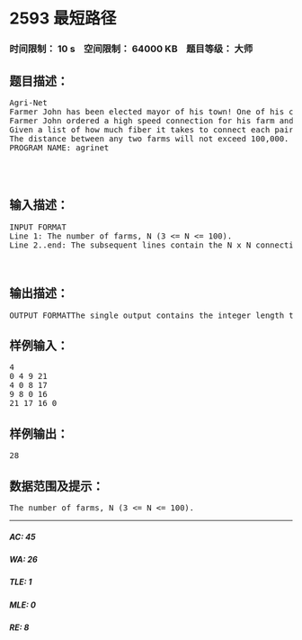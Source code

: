 # 2593 最短路径   
### 时间限制： 10 s&nbsp;&nbsp;&nbsp;&nbsp;空间限制： 64000 KB&nbsp;&nbsp;&nbsp;&nbsp;题目等级： 大师  
## 题目描述：  

<pre>
Agri-Net
Farmer John has been elected mayor of his town! One of his campaignpromises was to bring internet connectivity to all farms in the area.He needs your help, of course. 
Farmer John ordered a high speed connection for his farm and is goingto share his connectivity with the other farmers. To minimize cost, hewants to lay the minimum amount of optical fiber to connect his farm toall the other farms. 
Given a list of how much fiber it takes to connect each pair of farms,you must find the minimum amount of fiber needed to connect them alltogether. Each farm must connect to some other farm such that a packetcan flow from any one farm to any other farm. 
The distance between any two farms will not exceed 100,000. 
PROGRAM NAME: agrinet  
  
  

</pre>
  
  
## 输入描述：  

<pre>
INPUT FORMAT  
Line 1: The number of farms, N (3 <= N <= 100).   
Line 2..end: The subsequent lines contain the N x N connectivitymatrix, where each element shows the distance from on farm to another.Logically, they are N lines of N space-separated integers. Physically,they are limited in length to 80 characters, so some lines continueonto others. Of course, the diagonal will be 0, since the distance fromfarm i to itself is not interesting for this problem.   
  

</pre>
  
  
## 输出描述：  

<pre>
OUTPUT FORMATThe single output contains the integer length that is the sum of theminimum length of fiber required to connect the entire set of farms.
</pre>
  
  
## 样例输入：  

<pre>
4  
0 4 9 21  
4 0 8 17  
9 8 0 16  
21 17 16 0
</pre>
  
  
## 样例输出：  

<pre>
28
</pre>
  
  
## 数据范围及提示：  

<pre>
The number of farms, N (3 <= N <= 100).
</pre>
  
  
***  

##### AC: 45  
##### WA: 26  
##### TLE: 1  
##### MLE: 0  
##### RE: 8  
